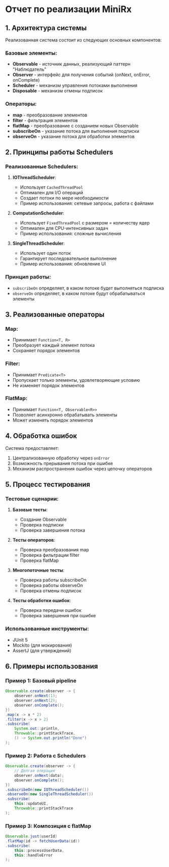# Отчет по реализации MiniRx

## 1. Архитектура системы

Реализованная система состоит из следующих основных компонентов:

### Базовые элементы:
- **Observable** - источник данных, реализующий паттерн "Наблюдатель"
- **Observer** - интерфейс для получения событий (onNext, onError, onComplete)
- **Scheduler** - механизм управления потоками выполнения
- **Disposable** - механизм отмены подписок

### Операторы:
- **map** - преобразование элементов
- **filter** - фильтрация элементов
- **flatMap** - преобразование с созданием новых Observable
- **subscribeOn** - указание потока для выполнения подписки
- **observeOn** - указание потока для обработки элементов

## 2. Принципы работы Schedulers

### Реализованные Schedulers:

1. **IOThreadScheduler**:
   - Использует `CachedThreadPool`
   - Оптимален для I/O операций
   - Создает потоки по мере необходимости
   - Пример использования: сетевые запросы, работа с файлами

2. **ComputationScheduler**:
   - Использует `FixedThreadPool` с размером = количеству ядер
   - Оптимален для CPU-интенсивных задач
   - Пример использования: сложные вычисления

3. **SingleThreadScheduler**:
   - Использует один поток
   - Гарантирует последовательное выполнение
   - Пример использования: обновление UI

### Принцип работы:
- `subscribeOn` определяет, в каком потоке будет выполняться подписка
- `observeOn` определяет, в каком потоке будут обрабатываться элементы

## 3. Реализованные операторы

### Map:
- Принимает `Function<T, R>`
- Преобразует каждый элемент потока
- Сохраняет порядок элементов

### Filter:
- Принимает `Predicate<T>`
- Пропускает только элементы, удовлетворяющие условию
- Не изменяет порядок элементов

### FlatMap:
- Принимает `Function<T, Observable<R>>`
- Позволяет асинхронно обрабатывать элементы
- Может изменять порядок элементов

## 4. Обработка ошибок

Система предоставляет:
1. Централизованную обработку через `onError`
2. Возможность прерывания потока при ошибке
3. Механизм распространения ошибок через цепочку операторов

## 5. Процесс тестирования

### Тестовые сценарии:
1. **Базовые тесты**:
   - Создание Observable
   - Проверка подписки
   - Проверка завершения потока

2. **Тесты операторов**:
   - Проверка преобразования map
   - Проверка фильтрации filter
   - Проверка flatMap

3. **Многопоточные тесты**:
   - Проверка работы subscribeOn
   - Проверка работы observeOn
   - Проверка отмены подписок

4. **Тесты обработки ошибок**:
   - Проверка передачи ошибок
   - Проверка завершения при ошибке

### Использованные инструменты:
- JUnit 5
- Mockito (для мокирования)
- AssertJ (для утверждений)

## 6. Примеры использования

### Пример 1: Базовый pipeline
```java
Observable.create(observer -> {
    observer.onNext(1);
    observer.onNext(2);
    observer.onComplete();
})
.map(x -> x * 2)
.filter(x -> x > 2)
.subscribe(
    System.out::println,
    Throwable::printStackTrace,
    () -> System.out.println("Done")
);
```

### Пример 2: Работа с Schedulers
```java
Observable.create(observer -> {
    // Долгая операция
    observer.onNext(data); 
    observer.onComplete();
})
.subscribeOn(new IOThreadScheduler())
.observeOn(new SingleThreadScheduler())
.subscribe(
    this::updateUI,
    Throwable::printStackTrace
);
```

### Пример 3: Композиция с flatMap
```java
Observable.just(userId)
.flatMap(id -> fetchUserData(id))
.subscribe(
    this::processUserData,
    this::handleError
);
```

